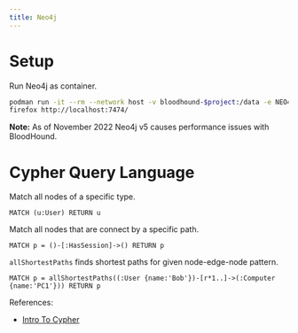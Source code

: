 ```yaml
---
title: Neo4j
---
```


# Setup

Run Neo4j as container.

~~~ bash
podman run -it --rm --network host -v bloodhound-$project:/data -e NEO4J_AUTH=none docker.io/library/neo4j:4.4.12
firefox http://localhost:7474/
~~~

**Note:** As of November 2022 Neo4j v5 causes performance issues with BloodHound.

# Cypher Query Language

Match all nodes of a specific type.

~~~ cypher
MATCH (u:User) RETURN u
~~~

Match all nodes that are connect by a specific path.

~~~ cypher
MATCH p = ()-[:HasSession]->() RETURN p
~~~

`allShortestPaths` finds shortest paths for given node-edge-node pattern.

~~~ cypher
MATCH p = allShortestPaths((:User {name:'Bob'})-[r*1..]->(:Computer {name:'PC1'})) RETURN p
~~~

References:

- [Intro To Cypher](http://web.archive.org/web/20230325010225/https://blog.cptjesus.com/posts/introtocypher/)
